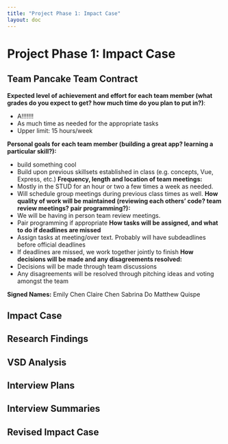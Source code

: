 ```yaml
---
title: "Project Phase 1: Impact Case"
layout: doc
---
```


# Project Phase 1: Impact Case

## Team Pancake Team Contract

__Expected level of achievement and effort for each team member (what grades do you expect to get? how much time do you plan to put in?)__:
- A!!!!!!!
- As much time as needed for the appropriate tasks
- Upper limit: 15 hours/week

__Personal goals for each team member (building a great app? learning a particular skill?):__
- build something cool
- Build upon previous skillsets established in class (e.g. concepts, Vue, Express, etc.)
__Frequency, length and location of team meetings:__
- Mostly in the STUD for an hour or two a few times a week as needed. 
- Will schedule group meetings during previous class times as well. 
__How quality of work will be maintained (reviewing each others’ code? team review meetings? pair programming?):__
- We will be having in person team review meetings.
- Pair programming if appropriate
__How tasks will be assigned, and what to do if deadlines are missed__
- Assign tasks at meeting/over text. Probably will have subdeadlines before official deadlines
- If deadlines are missed, we work together jointly to finish
__How decisions will be made and any disagreements resolved:__
- Decisions will be made through team discussions
- Any disagreements will be resolved through pitching ideas and voting amongst the team


__Signed Names:__
Emily Chen
Claire Chen
Sabrina Do
Matthew Quispe

## Impact Case 

## Research Findings

## VSD Analysis

## Interview Plans

## Interview Summaries

## Revised Impact Case